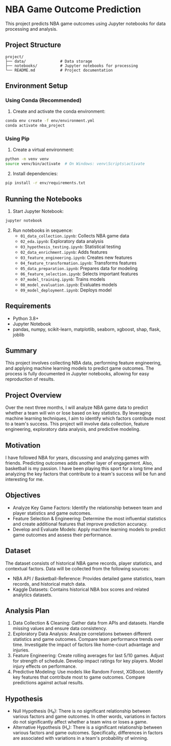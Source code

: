 # NBA Game Outcome Prediction

This project predicts NBA game outcomes using Jupyter notebooks for data processing and analysis.

## Project Structure

```
project/
├── data/               # Data storage
├── notebooks/          # Jupyter notebooks for processing
└── README.md           # Project documentation
```

## Environment Setup

### Using Conda (Recommended)

1. Create and activate the conda environment:
```bash
conda env create -f env/environment.yml
conda activate nba_project
```

### Using Pip

1. Create a virtual environment:
```bash
python -m venv venv
source venv/bin/activate  # On Windows: venv\Scripts\activate
```

2. Install dependencies:
```bash
pip install -r env/requirements.txt
```

## Running the Notebooks

1. Start Jupyter Notebook:
```bash
jupyter notebook
```

2. Run notebooks in sequence:
   - `01_data_collection.ipynb`: Collects NBA game data
   - `02_eda.ipynb`: Exploratory data analysis
   - `03_hypothesis_testing.ipynb`: Statistical testing
   - `02_data_enrichment.ipynb`: Adds features
   - `03_feature_engineering.ipynb`: Creates new features
   - `04_feature_transformation.ipynb`: Transforms features
   - `05_data_preparation.ipynb`: Prepares data for modeling
   - `06_feature_selection.ipynb`: Selects important features
   - `07_model_training.ipynb`: Trains models
   - `08_model_evaluation.ipynb`: Evaluates models
   - `09_model_deployment.ipynb`: Deploys model

## Requirements

- Python 3.8+
- Jupyter Notebook
- pandas, numpy, scikit-learn, matplotlib, seaborn, xgboost, shap, flask, joblib

## Summary
This project involves collecting NBA data, performing feature engineering, and applying machine learning models to predict game outcomes. The process is fully documented in Jupyter notebooks, allowing for easy reproduction of results.

## Project Overview
Over the next three months, I will analyze NBA game data to predict whether a team will win or lose based on key statistics. By leveraging machine learning techniques, I aim to identify which factors contribute most to a team's success. This project will involve data collection, feature engineering, exploratory data analysis, and predictive modeling.

## Motivation
I have followed NBA for years, discussing and analyzing games with friends. Predicting outcomes adds another layer of engagement. Also, basketball is my passion. I have been playing this sport for a long time and analyzing the key factors that contribute to a team's success will be fun and interesting for me.

## Objectives
- Analyze Key Game Factors: Identify the relationship between team and player statistics and game outcomes.
- Feature Selection & Engineering: Determine the most influential statistics and create additional features that improve prediction accuracy.
- Develop and Evaluate Models: Apply machine learning models to predict game outcomes and assess their performance.

## Dataset
The dataset consists of historical NBA game records, player statistics, and contextual factors. Data will be collected from the following sources:
- NBA API / Basketball-Reference: Provides detailed game statistics, team records, and historical match data.
- Kaggle Datasets: Contains historical NBA box scores and related analytics datasets.

## Analysis Plan
1. Data Collection & Cleaning: Gather data from APIs and datasets. Handle missing values and ensure data consistency.
2. Exploratory Data Analysis: Analyze correlations between different statistics and game outcomes. Compare team performance trends over time. Investigate the impact of factors like home-court advantage and injuries.
3. Feature Engineering: Create rolling averages for last 5/10 games. Adjust for strength of schedule. Develop impact ratings for key players. Model injury effects on performance.
4. Predictive Modeling: Use models like Random Forest, XGBoost. Identify key features that contribute most to game outcomes. Compare predictions against actual results.

## Hypothesis
- Null Hypothesis (H₀): There is no significant relationship between various factors and game outcomes. In other words, variations in factors do not significantly affect whether a team wins or loses a game.
- Alternative Hypothesis (Hₐ): There is a significant relationship between various factors and game outcomes. Specifically, differences in factors are associated with variations in a team's probability of winning.